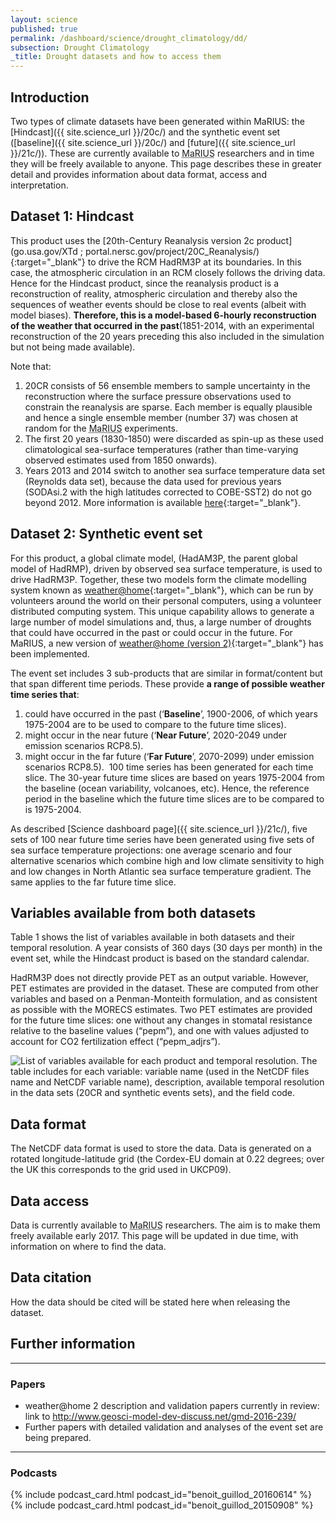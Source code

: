 ```yaml
---
layout: science
published: true
permalink: /dashboard/science/drought_climatology/dd/
subsection: Drought Climatology
_title: Drought datasets and how to access them
---
```

## Introduction

Two types of climate datasets have been generated within MaRIUS: the [Hindcast]({{ site.science_url }}/20c/) and the synthetic event set ([baseline]({{ site.science_url }}/20c/) and [future]({{ site.science_url }}/21c/)). These are currently available to <abbr title="Managing the Risks, Impacts and Uncertainties of drought and water Scarcity">MaRIUS</abbr> researchers and in time they will be freely available to anyone. This page describes these in greater detail and provides information about data format, access and interpretation.

## Dataset 1: Hindcast

This product uses the [20th-Century Reanalysis version 2c product](go.usa.gov/XTd ; portal.nersc.gov/project/20C_Reanalysis/){:target="_blank"} to drive the RCM HadRM3P at its boundaries. In this case, the atmospheric circulation in an RCM closely follows the driving data. Hence for the Hindcast product, since the reanalysis product is a reconstruction of reality, atmospheric circulation and thereby also the sequences of weather events should be close to real events (albeit with model biases). **Therefore, this is a model-based 6-hourly reconstruction of the weather that occurred in the past**(1851-2014, with an experimental reconstruction of the 20 years preceding this also included in the simulation but not being made available).

Note that:
1. 20CR consists of 56 ensemble members to sample uncertainty in the reconstruction where the surface pressure observations used to constrain the reanalysis are sparse. Each member is equally plausible and hence a single ensemble member (number 37) was chosen at random for the <abbr title="Managing the Risks, Impacts and Uncertainties of drought and water Scarcity">MaRIUS</abbr> experiments.
2. The first 20 years (1830-1850) were discarded as spin-up as these used climatological sea-surface temperatures (rather than time-varying observed estimates used from 1850 onwards).
3. Years 2013 and 2014 switch to another sea surface temperature data set (Reynolds data set), because the data used for previous years (SODAsi.2 with the high latitudes corrected to COBE-SST2) do not go beyond 2012. More information is available [here](http://www.esrl.noaa.gov/psd/data/gridded/data.20thC_ReanV2c.html){:target="_blank"}. 

## Dataset 2: Synthetic event set

For this product, a global climate model, (HadAM3P, the parent global model of HadRMP), driven by observed sea surface temperature, is used to drive HadRM3P. Together, these two models form the climate modelling system known as [weather@home](http://www.climateprediction.net/weatherathome/){:target="_blank"},  which can be run by volunteers around the world on their personal computers, using a volunteer distributed computing system. This unique capability allows to generate a large number of model simulations and, thus, a large number of droughts that could have occurred in the past or could occur in the future. For MaRIUS, a new version of [weather@home (version 2)](http://www.climateprediction.net/weatherathome/){:target="_blank"}  has been implemented.

The event set includes 3 sub-products that are similar in format/content but that span different time periods. These provide **a range of possible weather time series that**: 

1. could have occurred in the past (‘**Baseline**’, 1900-2006, of which years 1975-2004 are to be used to compare to the future time slices).
2. might occur in the near future (‘**Near Future**’, 2020-2049 under emission scenarios RCP8.5).
3. might occur in the far future (‘**Far Future**’, 2070-2099) under emission scenarios RCP8.5). 
100 time series has been generated for each time slice. The 30-year future time slices are based on years 1975-2004 from the baseline (ocean variability, volcanoes, etc). Hence, the reference period in the baseline which the future time slices are to be compared to is 1975-2004.

As described [Science dashboard page]({{ site.science_url }}/21c/), five sets of 100 near future time series have been generated using five sets of sea surface temperature projections: one average scenario and four alternative scenarios which combine high and low climate sensitivity to high and low changes in North Atlantic sea surface temperature gradient. The same applies to the far future time slice.

## Variables available from both datasets

Table 1 shows the list of variables available in both datasets and their temporal resolution. A year consists of 360 days (30 days per month) in the event set, while the Hindcast product is based on the standard calendar.

HadRM3P does not directly provide PET as an output variable. However, PET estimates are provided in the dataset. These are computed from other variables and based on a Penman-Monteith formulation, and as consistent as possible with the MORECS estimates. Two PET estimates are provided for the future time slices: one without any changes in stomatal resistance relative to the baseline values (“pepm”), and one with values adjusted to account for CO2 fertilization effect (“pepm_adjrs”).

![List of variables available for each product and temporal resolution. The table includes for each variable: variable name (used in the NetCDF files name and NetCDF variable name), description, available temporal resolution in the data sets (20CR and synthetic events sets), and the field code. ]({{site.baseurl}}/assets/img/Benoit1b.png)

## Data format

The NetCDF data format is used to store the data. Data is generated on a rotated longitude-latitude grid (the Cordex-EU domain at 0.22 degrees; over the UK this corresponds to the grid used in UKCP09). 

## Data access

Data is currently available to <abbr title="Managing the Risks, Impacts and Uncertainties of drought and water Scarcity">MaRIUS</abbr> researchers. The aim is to make them freely available early 2017. This page will be updated in due time, with information on where to find the data.

## Data citation

How the data should be cited will be stated here when releasing the dataset.

## Further information

<hr>

### Papers

* weather@home 2 description and validation papers currently in review: link to http://www.geosci-model-dev-discuss.net/gmd-2016-239/
* Further papers with detailed validation and analyses of the event set are being prepared.

<hr>

### Podcasts

{% include podcast_card.html podcast_id="benoit_guillod_20160614" %}
{% include podcast_card.html podcast_id="benoit_guillod_20150908" %}